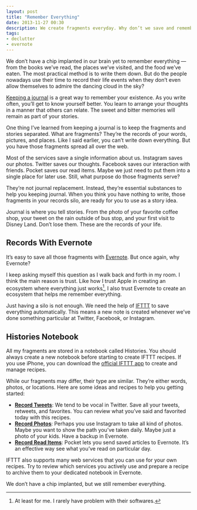 ```yaml
---
layout: post
title: "Remember Everything"
date: 2013-11-27 00:30
description: We create fragments everyday. Why don’t we save and remember them?
tags:
- declutter
- evernote
---
```


We don’t have a chip implanted in our brain yet to remember everything — from the books we’ve read, the places we’ve visited, and the food we’ve eaten. The most practical method is to write them down. But do the people nowadays use their time to record their life events when they don’t even allow themselves to admire the dancing cloud in the sky?

<!--more-->

[Keeping a journal][9371-001] is a great way to remember your existence. As you write often, you’ll get to know yourself better. You learn to arrange your thoughts in a manner that others can relate. The sweet and bitter memories will remain as part of your stories.

One thing I’ve learned from keeping a journal is to keep the fragments and stories separated. What are fragments? They’re the records of your words, pictures, and places. Like I said earlier, you can’t write down everything. But you have those fragments spread all over the web. 

Most of the services save a single information about us. Instagram saves our photos. Twitter saves our thoughts. Facebook saves our interaction with friends. Pocket saves our read items. Maybe we just need to put them into a single place for later use. Still, what purpose do those fragments serve?

They’re not journal replacement. Instead, they’re essential substances to help you keeping journal. When you think you have nothing to write, those fragments in your records silo, are ready for you to use as a story idea.

Journal is where you tell stories. From the photo of your favorite coffee shop, your tweet on the rain outside of bus stop, and your first visit to Disney Land. Don’t lose them. These are the records of your life.

## Records With Evernote

It’s easy to save all those fragments with [Evernote][3]. But once again, why Evernote?

[3]: http://evernote.com/ "Evernote | Remember everything with Evernote, Skitch and our other ..."

I keep asking myself this question as I walk back and forth in my room. I think the main reason is trust. Like how I trust Apple in creating an ecosystem where everything just works[^1], I also trust Evernote to create an ecosystem that helps me remember everything.

Just having a silo is not enough. We need the help of [IFTTT][9371-002] to save everything automatically. This means a new note is created whenever we’ve done something particular at Twitter, Facebook, or Instagram.

## Histories Notebook

All my fragments are stored in a notebook called Histories. You should always create a new notebook before starting to create IFTTT recipes. If you use iPhone, you can download the [official IFTTT app][9371-003] to create and manage recipes.

While our fragments may differ, their type are similar. They’re either words, photos, or locations. Here are some ideas and recipes to help you getting started:

- **[Record Tweets][1A]**: We tend to be vocal in Twitter. Save all your tweets, retweets, and favorites. You can review what you’ve said and favorited today with this recipes.
- **[Record Photos][1B]**:  Perhaps you use Instagram to take all kind of photos. Maybe you want to show the path you’ve taken daily. Maybe just a photo of your kids. Have a backup in Evernote.
- **[Record Read Items][1C]**: Pocket lets you send saved articles to Evernote. It’s an effective way see what you’ve read on particular day.

[1A]: https://ifttt.com/recipes/130586 "Record Tweet Fragment in Evernote"
[1B]: https://ifttt.com/recipes/130587 "Record Instagram Photos in Evernote"
[1C]: https://ifttt.com/recipes/130589 "Record Pocket Saved Items in Evernote"

IFTTT also supports many web services that you can use for your own recipes. Try to review which services you actively use and prepare a recipe to archive them to your dedicated notebook in Evernote.

We don’t have a chip implanted, but we still remember everything.

[9371-001]: http://sayzlim.net/journaling-with-day-one "Journaling with Day One | Sayz Lim"
[9371-002]: http://ifttt.com/ "IFTTT / Put the internet to work for you."
[9371-003]: https://itunes.apple.com/us/app/ifttt/id660944635 "IFTTT on the App Store on iTunes"

[^1]: At least for me. I rarely have problem with their softwares.